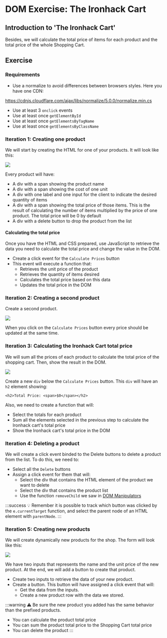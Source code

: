 # DOM Exercise: The Ironhack Cart

## Introduction to 'The Ironhack Cart'

Besides, we will calculate the total price of items for each product and the total price of the whole Shopping Cart.

## Exercise

### Requirements

- Use a normalize to avoid differences between browsers styles. Here you have one CDN:

https://cdnjs.cloudflare.com/ajax/libs/normalize/5.0.0/normalize.min.cs

- Use at least 3 `onclick` events
- Use at least once `getElementById`
- Use at least once `getElementsByTagName`
- Use at least once `getElementsByClassName`

### Iteration 1: Creating one product

We will start by creating the HTML for one of your products. It will look like this:

![](https://i.imgur.com/gDZ1Lj0.png)

Every product will have:
- A div with a span showing the product name
- A div with a span showing the cost of one unit
- A div with one label and one input for the client to indicate the desired quantity of items
- A div with a span showing the total price of those items. This is the result of calculating the number of items multiplied by the price of one product. The total price will be 0 by default
- A div with a delete button to drop the product from the list

#### Calculating the total price

Once you have the HTML and CSS prepared, use JavaScript to retrieve the data you need to calculate the total price and change the value in the DOM.

- Create a click event for the `Calculate Prices` button
- This event will execute a function that:
	* Retrieves the unit price of the product
	* Retrieves the quantity of items desired
	* Calculates the total price based on this data
	* Updates the total price in the DOM

### Iteration 2: Creating a second product

Create a second product.

![](https://i.imgur.com/Fe48iGO.png)

When you click on the `Calculate Prices` button every price should be updated at the same time.

### Iteration 3: Calculating the Ironhack Cart total price

We will sum all the prices of each product to calculate the total price of the shopping cart. Then, show the result in the DOM.

![](https://i.imgur.com/u607NQ0.png)

Create a new `div` below the `Calculate Prices` button. This `div` will have an `h2` element showing:

`<h2>Total Price: <span>$0</span></h2>`

Also, we need to create a function that will:

- Select the totals for each product
- Sum all the elements selected in the previous step to calculate the Ironhack cart's total price
- Show the Ironhack cart's total price in the DOM

### Iteration 4: Deleting a product

We will create a click event binded to the Delete buttons to delete a product from the list. To do this, we need to:

- Select all the `Delete` buttons
- Assign a click event for them that will:
	- Select the div that contains the HTML element of the product we want to delete
	- Select the div that contains the product list
	- Use the function `removeChild` we saw in [DOM Manipulators](https://hackmd.io/MwBgRgHAjATArMAtANjsgxogLAU3QQ0QmQHZlEdgox8BOE9EsAMzCA==)

:::success
:bulb: Remember it is possible to track which button was clicked by the `e.currentTarget` function, and select the parent node of an HTML element with `parentNode`.
:::

### Iteration 5: Creating new products

We will create dynamically new products for the shop. The form will look like this:

![](https://i.imgur.com/FGVUuHt.png)

We have two inputs that represents the name and the unit price of the new product. At the end, we will add a button to create that product.

- Create two inputs to retrieve the data of your new product.
- Create a button. This button will have assigned a click event that will:
	- Get the data from the inputs.
	- Create a new product row with the data we stored.

:::warning
:warning: Be sure the new product you added has the same behavior than the prefixed products.
- You can calculate the product total price
- You can sum the product total price to the Shopping Cart total price
- You can delete the product
:::
